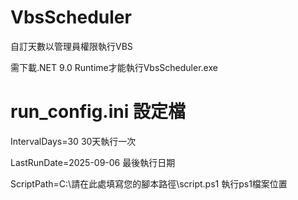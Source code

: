 # VbsScheduler
自訂天數以管理員權限執行VBS

需下載.NET 9.0 Runtime才能執行VbsScheduler.exe

# run_config.ini 設定檔

IntervalDays=30 30天執行一次

LastRunDate=2025-09-06 最後執行日期

ScriptPath=C:\請在此處填寫您的腳本路徑\script.ps1 執行ps1檔案位置
